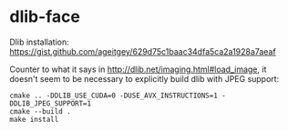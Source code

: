dlib-face
=========

Dlib installation: https://gist.github.com/ageitgey/629d75c1baac34dfa5ca2a1928a7aeaf

Counter to what it says in http://dlib.net/imaging.html#load_image,
it doesn't seem to be necessary to explicitly build dlib with JPEG support:

```
cmake .. -DDLIB_USE_CUDA=0 -DUSE_AVX_INSTRUCTIONS=1 -DDLIB_JPEG_SUPPORT=1
cmake --build .
make install
```
